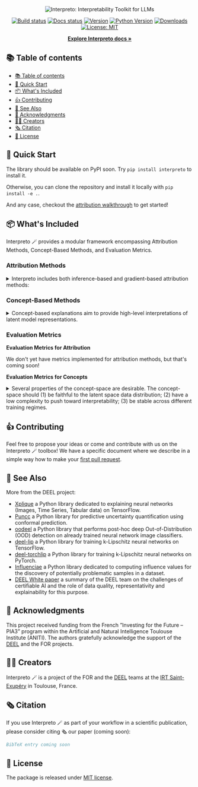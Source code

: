 <div align="center">
  <img src="docs/assets/img/interpreto_banner.png" alt="Interpreto: Interpretability Toolkit for LLMs">
<br/>

[![Build status](https://img.shields.io/github/actions/workflow/status/FOR-sight-ai/interpreto/build.yml?branch=main)](https://github.com/FOR-sight-ai/interpreto/actions?query=workflow%3Abuild)
[![Docs status](https://github.com/FOR-sight-ai/interpreto/actions/workflows/pages-build-deployment/badge.svg)](https://for-sight-ai.github.io/interpreto/)
[![Version](https://img.shields.io/pypi/v/interpreto?color=blue)](https://pypi.org/project/interpreto/)
[![Python Version](https://img.shields.io/pypi/pyversions/interpreto.svg?color=blue)](https://pypi.org/project/interpreto/)
[![Downloads](https://static.pepy.tech/badge/interpreto)](https://pepy.tech/project/interpreto)
[![License: MIT](https://img.shields.io/badge/License-MIT-blue.svg)](https://github.com/FOR-sight-ai/interpreto/blob/main/LICENSE)

  <!-- Link to the documentation -->
  <a href="https://for-sight-ai.github.io/interpreto/"><strong>Explore Interpreto docs »</strong></a>
  <br>

</div>

## 📚 Table of contents

- [📚 Table of contents](#-table-of-contents)
- [🚀 Quick Start](#-quick-start)
- [📦 What's Included](#-whats-included)
- [👍 Contributing](#-contributing)
- [👀 See Also](#-see-also)
- [🙏 Acknowledgments](#-acknowledgments)
- [👨‍🎓 Creators](#-creators)
- [🗞️ Citation](#️-citation)
- [📝 License](#-license)

## 🚀 Quick Start

The library should be available on PyPI soon. Try `pip install interpreto` to install it.

Otherwise, you can clone the repository and install it locally with `pip install -e .`.

And any case, checkout the [attribution walkthrough](https://github.com/FOR-sight-ai/interpreto/tree/main/docs/notebooks/attribution_walkthrough.ipynb) to get started!

## 📦 What's Included

Interpreto 🪄 provides a modular framework encompassing Attribution Methods, Concept-Based Methods, and Evaluation Metrics.

### Attribution Methods

<details>
<summary>Interpreto includes both inference-based and gradient-based attribution methods:</summary>

*We currently have these methods available:*

**Inference-based Methods:**

- Occlusion: [Zeiler and Fergus, 2014. Visualizing and understanding convolutional networks](https://link.springer.com/chapter/10.1007/978-3-319-10590-1_53).
- LIME: [Ribeiro et al. 2013, "Why should i trust you?" explaining the predictions of any classifier](https://dl.acm.org/doi/abs/10.1145/2939672.2939778).
- Kernel SHAP: [Lundberg and Lee, 2017, A Unified Approach to Interpreting Model Predictions](https://arxiv.org/abs/1705.07874).
- Sobol Attribution: [Fel et al. 2021, Look at the variance! efficient black-box explanations with sobol-based sensitivity analysis](https://proceedings.neurips.cc/paper/2021/hash/da94cbeff56cfda50785df477941308b-Abstract.html).

**Gradient based methods:**

- Saliency: [Simonyan et al. 2013, Deep Inside Convolutional Networks: Visualising Image Classification Models and Saliency Maps](https://arxiv.org/abs/1312.6034).
- Integrated Gradient: [Sundararajan et al. 2017, Axiomatic Attribution for Deep Networks](http://proceedings.mlr.press/v70/sundararajan17a.html).
- SmoothGrad: [Smilkov et al. 2017, SmoothGrad: removing noise by adding noise](https://arxiv.org/abs/1706.03825)

*We will be adding these methods soon (Gradient based methods):*

- InputxGradient: [Simonyan et al. 2013, Deep Inside Convolutional Networks: Visualising Image Classification Models and Saliency Maps](https://arxiv.org/abs/1312.6034).
- DeepLift: [Shrikumar et al. 2017, Learning Important Features Through Propagating Activation Differences](http://proceedings.mlr.press/v70/shrikumar17a).
- VarGrad: [Richter et al. 2020, VarGrad: A Low-Variance Gradient Estimator for Variational Inference](https://proceedings.neurips.cc/paper/2020/hash/9c22c0b51b3202246463e986c7e205df-Abstract.html)

</details>

### Concept-Based Methods

<details>

<summary> Concept-based explanations aim to provide high-level interpretations of latent model representations. </summary>

Interpreto generalizes these methods through three core steps:

1. Concept Discovery (e.g., from latent embeddings)
2. Concept Interpretation (mapping discovered concepts to human-understandable elements)
3. Concept-to-Output Attribution (assessing concept relevance to model outputs)

**Concept Discovery Techniques** (via [Overcomplete](https://github.com/KempnerInstitute/overcomplete)):

- NMF, Semi-NMF, ConvexNMF
- ICA, SVD, PCA, KMeans
- SAE variants (Vanilla SAE, TopK SAE, JumpReLU SAE, BatchTopK SAE)

**Available Concept Interpretation Techniques:**

- Top-k tokens from tokenizer vocabulary
- Top-k tokens/words/sentences/samples from specific datasets
- LLM Labeling ([Bills et al. 2023](https://openai.com/index/language-models-can-explain-neurons-in-language-models/))

*Concept Interpretation Techniques Added Soon:*

- Input-to-concept attribution from dataset examples ([Jourdan et al. 2023](https://aclanthology.org/2023.findings-acl.317/))
- Theme prediction via LLMs from top-k tokens/sentences

*Concept Interpretation Techniques Added Later:*

- Aligning concepts with human labels ([Sajjad et al. 2022](https://aclanthology.org/2022.naacl-main.225/))
- Word cloud visualizations of concepts ([Dalvi et al. 2022](https://arxiv.org/abs/2205.07237))
- VocabProj & TokenChange ([Gur-Arieh et al. 2025](https://arxiv.org/abs/2501.08319))

**Concept-to-Output Attribution:**

This part will be implemented later, but all the attribution methods presented above will be available here.

*Note that only methods with a concept extraction that has an encoder (input to concept) AND a decoder (concept to output) can use this function.*

**Specific methods:**

**[Available later when all parts are implemented]** Thanks to this generalization encompassing all concept-based methods and our highly flexible architecture, we can easily obtain a large number of concept-based methods:

- CAV and TCAV: [Kim et al. 2018, Interpretability Beyond Feature Attribution: Quantitative Testing with Concept Activation Vectors (TCAV)](http://proceedings.mlr.press/v80/kim18d.html)
- ConceptSHAP: [Yeh et al. 2020, On Completeness-aware Concept-Based Explanations in Deep Neural Networks](https://proceedings.neurips.cc/paper/2020/hash/ecb287ff763c169694f682af52c1f309-Abstract.html)
- COCKATIEL: [Jourdan et al. 2023, COCKATIEL: COntinuous Concept ranKed ATtribution with Interpretable ELements for explaining neural net classifiers on NLP](https://aclanthology.org/2023.findings-acl.317/)
- Yun et al. 2021, [Transformer visualization via dictionary learning: contextualized embedding as a linear superposition of transformer factors](https://arxiv.org/abs/2103.15949)
- FFN values interpretation: [Geva et al. 2022, Transformer Feed-Forward Layers Build Predictions by Promoting Concepts in the Vocabulary Space](https://aclanthology.org/2022.emnlp-main.3/)
- SparseCoding: [Cunningham et al. 2023, Sparse Autoencoders Find Highly Interpretable Features in Language Models](https://arxiv.org/abs/2309.08600)
- Parameter Interpretation: [Dar et al. 2023, Analyzing Transformers in Embedding Space](https://aclanthology.org/2023.acl-long.893/)

</details>

### Evaluation Metrics

**Evaluation Metrics for Attribution**

We don't yet have metrics implemented for attribution methods, but that's coming soon!

**Evaluation Metrics for Concepts**

<details>

<summary> Several properties of the concept-space are desirable. The concept-space should (1) be faithful to the latent space data distribution; (2) have a low complexity to push toward interpretability; (3) be stable across different training regimes.
 </summary>

- *Concept-space faithfulness:* In Interpreto, you can use the ReconstructionError to define a custom metric by specifying a reconstruction_space and a distance_function. The MSE or FID metrics are also available.
- *Concept-space complexity:* Sparsity and SparsityRatio metric are available.
- *Concept-space stability:* You can use Stability metric to compare concept-model dictionaries.

</details>

## 👍 Contributing

Feel free to propose your ideas or come and contribute with us on the Interpreto 🪄 toolbox! We have a specific document where we describe in a simple way how to make your [first pull request](docs/contributing.md).

## 👀 See Also

More from the DEEL project:

- [Xplique](https://github.com/deel-ai/xplique) a Python library dedicated to explaining neural networks (Images, Time Series, Tabular data) on TensorFlow.
- [Puncc](https://github.com/deel-ai/puncc) a Python library for predictive uncertainty quantification using conformal prediction.
- [oodeel](https://github.com/deel-ai/oodeel) a Python library that performs post-hoc deep Out-of-Distribution (OOD) detection on already trained neural network image classifiers.
- [deel-lip](https://github.com/deel-ai/deel-lip) a Python library for training k-Lipschitz neural networks on TensorFlow.
- [deel-torchlip](https://github.com/deel-ai/deel-torchlip) a Python library for training k-Lipschitz neural networks on PyTorch.
- [Influenciae](https://github.com/deel-ai/influenciae) a Python library dedicated to computing influence values for the discovery of potentially problematic samples in a dataset.
- [DEEL White paper](https://arxiv.org/abs/2103.10529) a summary of the DEEL team on the challenges of certifiable AI and the role of data quality, representativity and explainability for this purpose.

## 🙏 Acknowledgments

This project received funding from the French ”Investing for the Future – PIA3” program within the Artificial and Natural Intelligence Toulouse Institute (ANITI). The authors gratefully acknowledge the support of the [DEEL](https://www.deel.ai) and the FOR projects.

## 👨‍🎓 Creators

Interpreto 🪄 is a project of the FOR and the [DEEL](https://www.deel.ai) teams at the [IRT Saint-Exupéry](https://www.irt-saintexupery.com/) in Toulouse, France.

## 🗞️ Citation

If you use Interpreto 🪄 as part of your workflow in a scientific publication, please consider citing 🗞️ our paper (coming soon):

```bibtex
BibTeX entry coming soon
```

## 📝 License

The package is released under [MIT license](LICENSE).
